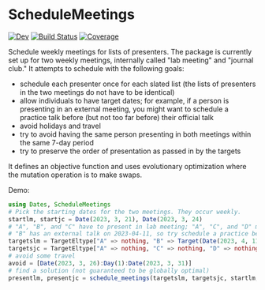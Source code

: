 # ScheduleMeetings

[![Dev](https://img.shields.io/badge/docs-dev-blue.svg)](https://timholy.github.io/ScheduleMeetings.jl/dev/)
[![Build Status](https://github.com/timholy/ScheduleMeetings.jl/actions/workflows/CI.yml/badge.svg?branch=main)](https://github.com/timholy/ScheduleMeetings.jl/actions/workflows/CI.yml?query=branch%3Amain)
[![Coverage](https://codecov.io/gh/timholy/ScheduleMeetings.jl/branch/main/graph/badge.svg)](https://codecov.io/gh/timholy/ScheduleMeetings.jl)

Schedule weekly meetings for lists of presenters. The package is currently set up for two weekly meetings, internally called "lab meeting" and "journal club." It attempts to schedule with the following goals:

- schedule each presenter once for each slated list (the lists of presenters in the two meetings do not have to be identical)
- allow individuals to have target dates; for example, if a person is presenting in an external meeting, you might want to schedule a practice talk before (but not too far before) their official talk
- avoid holidays and travel
- try to avoid having the same person presenting in both meetings within the same 7-day period
- try to preserve the order of presentation as passed in by the targets

It defines an objective function and uses evolutionary optimization where the mutation operation is to make swaps.

Demo:

```julia
using Dates, ScheduleMeetings
# Pick the starting dates for the two meetings. They occur weekly.
startlm, startjc = Date(2023, 3, 21), Date(2023, 3, 24)
# "A", "B", and "C" have to present in lab meeting; "A", "C", and "D" must present in journal club
# "B" has an external talk on 2023-04-11, so try schedule a practice before that.
targetslm = TargetEltype["A" => nothing, "B" => Target(Date(2023, 4, 11)), "C" => nothing]
targetsjc = TargetEltype["A" => nothing, "C" => nothing, "D" => nothing]
# avoid some travel
avoid = [Date(2023, 3, 26):Day(1):Date(2023, 3, 31)]
# find a solution (not guaranteed to be globally optimal)
presentlm, presentjc = schedule_meetings(targetslm, targetsjc, startlm, startjc; avoid)
```
